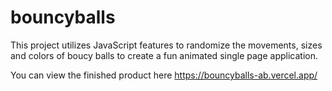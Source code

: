 # bouncyballs

This project utilizes JavaScript features to randomize the movements, sizes and colors of boucy balls to create a fun animated single page application.

You can view the finished product here https://bouncyballs-ab.vercel.app/
